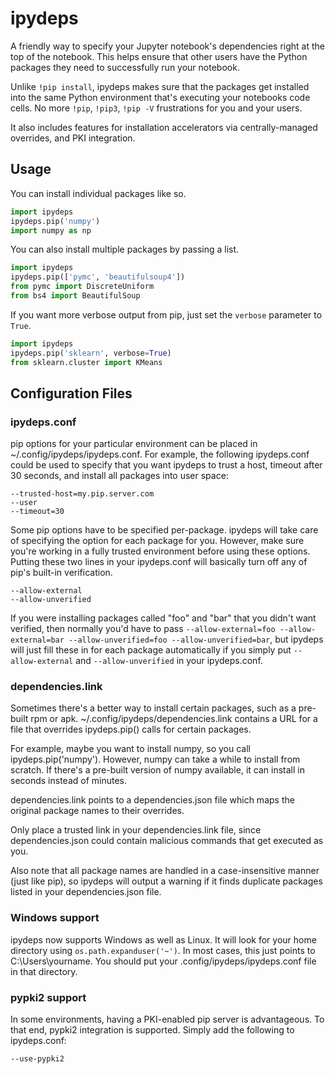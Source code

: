 # ipydeps

A friendly way to specify your Jupyter notebook's dependencies right at the top of the notebook.
This helps ensure that other users have the Python packages they need to successfully run your notebook.

Unlike `!pip install`, ipydeps makes sure that the packages get installed into the same Python environment that's executing your notebooks code cells.
No more `!pip`, `!pip3`, `!pip -V` frustrations for you and your users.

It also includes features for installation accelerators via centrally-managed overrides, and PKI integration.

## Usage

You can install individual packages like so.

```python
import ipydeps
ipydeps.pip('numpy')
import numpy as np
```

You can also install multiple packages by passing a list.

```python
import ipydeps
ipydeps.pip(['pymc', 'beautifulsoup4'])
from pymc import DiscreteUniform
from bs4 import BeautifulSoup
```

If you want more verbose output from pip, just set the ```verbose``` parameter to ```True```.

```python
import ipydeps
ipydeps.pip('sklearn', verbose=True)
from sklearn.cluster import KMeans
```

## Configuration Files

### ipydeps.conf
pip options for your particular environment can be placed in ~/.config/ipydeps/ipydeps.conf.  For example, the following ipydeps.conf could be used to specify that you want ipydeps to trust a host, timeout after 30 seconds, and install all packages into user space:

```text
--trusted-host=my.pip.server.com
--user
--timeout=30
```

Some pip options have to be specified per-package.  ipydeps will take care of specifying the option for each package for you.  However, make sure you're working in a fully trusted environment before using these options.  Putting these two lines in your ipydeps.conf will basically turn off any of pip's built-in verification.

```text
--allow-external
--allow-unverified
```

If you were installing packages called "foo" and "bar" that you didn't want verified, then normally you'd have to pass ```--allow-external=foo --allow-external=bar --allow-unverified=foo --allow-unverified=bar```, but ipydeps will just fill these in for each package automatically if you simply put ```--allow-external``` and ```--allow-unverified``` in your ipydeps.conf.

### dependencies.link

Sometimes there's a better way to install certain packages, such as a pre-built rpm or apk.  ~/.config/ipydeps/dependencies.link contains a URL for a file that overrides ipydeps.pip() calls for certain packages.

For example, maybe you want to install numpy, so you call ipydeps.pip('numpy').  However, numpy can take a while to install from scratch.  If there's a pre-built version of numpy available, it can install in seconds instead of minutes.  

dependencies.link points to a dependencies.json file which maps the original package names to their overrides.

Only place a trusted link in your dependencies.link file, since dependencies.json could contain malicious commands that get executed as you.

Also note that all package names are handled in a case-insensitive manner (just like pip), so ipydeps will output a warning if it finds duplicate packages listed in your dependencies.json file.

### Windows support

ipydeps now supports Windows as well as Linux.  It will look for your home directory using `os.path.expanduser('~')`.  In most cases, this just points to C:\Users\yourname.  You should put your .config/ipydeps/ipydeps.conf file in that directory.

### pypki2 support

In some environments, having a PKI-enabled pip server is advantageous.  To that end, pypki2 integration is supported.  Simply add the following to ipydeps.conf:

```text
--use-pypki2
```
